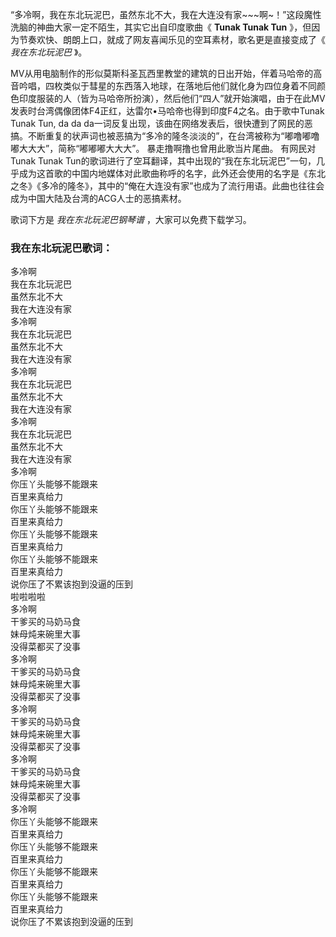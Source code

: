 

“多冷啊，我在东北玩泥巴，虽然东北不大，我在大连没有家~~~啊~！”这段魔性洗脑的神曲大家一定不陌生，其实它出自印度歌曲《 **Tunak Tunak
Tun** 》，但因为节奏欢快、朗朗上口，就成了网友喜闻乐见的空耳素材，歌名更是直接变成了《 _我在东北玩泥巴_ 》。

MV从用电脑制作的形似莫斯科圣瓦西里教堂的建筑的日出开始，伴着马哈帝的高音吟唱，四枚类似于彗星的东西落入地球，在落地后他们就化身为四位身着不同颜色印度服装的人（皆为马哈帝所扮演），然后他们“四人”就开始演唱，由于在此MV发表时台湾偶像团体F4正红，达雷尔•马哈帝也得到印度F4之名。由于歌中Tunak
Tunak Tun, da da
da一词反复出现，该曲在网络发表后，很快遭到了网民的恶搞。不断重复的状声词也被恶搞为“多冷的隆冬淡淡的”，在台湾被称为“嘟噜嘟噜嘟大大大”，简称“嘟嘟嘟大大大”。
暴走撸啊撸也曾用此歌当片尾曲。 有网民对Tunak Tunak
Tun的歌词进行了空耳翻译，其中出现的“我在东北玩泥巴”一句，几乎成为这首歌的中国内地媒体对此歌曲称呼的名字，此外还会使用的名字是《东北之冬》《多冷的隆冬》，其中的“俺在大连没有家”也成为了流行用语。此曲也往往会成为中国大陆及台湾的ACG人士的恶搞素材。

歌词下方是 _我在东北玩泥巴钢琴谱_ ，大家可以免费下载学习。

### 我在东北玩泥巴歌词：

多冷啊  
我在东北玩泥巴  
虽然东北不大  
我在大连没有家  
多冷啊  
我在东北玩泥巴  
虽然东北不大  
我在大连没有家  
多冷啊  
我在东北玩泥巴  
虽然东北不大  
我在大连没有家  
多冷啊  
我在东北玩泥巴  
虽然东北不大  
我在大连没有家  
多冷啊  
你压丫头能够不能跟来  
百里来真给力  
你压丫头能够不能跟来  
百里来真给力  
你压丫头能够不能跟来  
百里来真给力  
你压丫头能够不能跟来  
百里来真给力  
说你压了不累该抱到没逼的压到  
啦啦啦啦  
多冷啊  
干爹买的马奶马食  
妹母炖来碗里大事  
没得菜都买了没事  
多冷啊  
干爹买的马奶马食  
妹母炖来碗里大事  
没得菜都买了没事  
多冷啊  
干爹买的马奶马食  
妹母炖来碗里大事  
没得菜都买了没事  
多冷啊  
干爹买的马奶马食  
妹母炖来碗里大事  
没得菜都买了没事  
多冷啊  
你压丫头能够不能跟来  
百里来真给力  
你压丫头能够不能跟来  
百里来真给力  
你压丫头能够不能跟来  
百里来真给力  
你压丫头能够不能跟来  
百里来真给力  
说你压了不累该抱到没逼的压到

